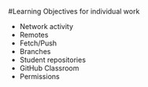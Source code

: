 #Learning Objectives for individual work

* Network activity
* Remotes
* Fetch/Push
* Branches
* Student repositories
* GitHub Classroom
* Permissions

